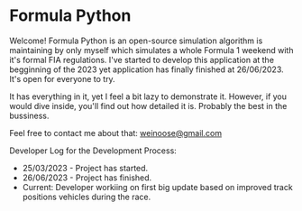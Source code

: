 # Formula Python
Welcome! Formula Python is an open-source simulation algorithm is maintaining by only myself which simulates a whole Formula 1 weekend with it's formal FIA regulations. I've started to develop this application at the begginning of the 2023 yet application has finally finished at 26/06/2023. It's open for everyone to try.

It has everything in it, yet I feel a bit lazy to demonstrate it. However, if you would dive inside, you'll find out how detailed it is. Probably the best in the bussiness.

Feel free to contact me about that: weinoose@gmail.com

Developer Log for the Development Process:
* 25/03/2023 - Project has started.
* 26/06/2023 - Project has finished.
* Current: Developer workiing on first big update based on improved track positions vehicles during the race.
